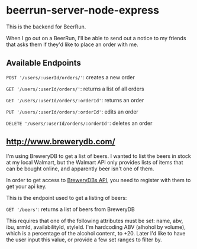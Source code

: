 # beerrun-server-node-express
This is the backend for BeerRun.

When I go out on a BeerRun, I'll be able to send out a notice to my friends that asks them if they'd like to place an order with me.

## Available Endpoints

`POST '/users/:userId/orders/'`: creates a new order

`GET '/users/:userId/orders/'`: returns a list of all orders

`GET '/users/:userId/orders/:orderId'`: returns an order

`PUT '/users/:userId/orders/:orderId'`: edits an order

`DELETE '/users/:userId/orders/:orderId'`: deletes an order

## http://www.brewerydb.com/
I'm using BreweryDB to get a list of beers. I wanted to list the beers in stock at my local Walmart, but the Walmart API only provides lists of items that can be bought online, and apparently beer isn't one of them.

In order to get access to [BreweryDBs API](http://www.brewerydb.com/developers), you need to register with them to get your api key.

This is the endpoint used to get a listing of beers:

`GET '/beers'`: returns a list of beers from BreweryDB

This requires that one of the following attributes must be set: name, abv, ibu, srmId, availabilityId, styleId. I'm hardcoding ABV (alhohol by volume), which is a percentage of the alcohol content, to +20. Later I'd like to have the user input this value, or provide a few set ranges to filter by.
